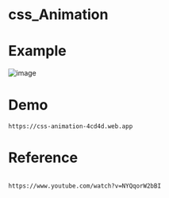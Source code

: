 # css_Animation

# Example

![image](https://user-images.githubusercontent.com/52990629/146706192-da460bee-f7bd-4067-838c-d780af3deeac.png)


# Demo

```
https://css-animation-4cd4d.web.app
```



# Reference

```

https://www.youtube.com/watch?v=NYQqorW2bBI

```
